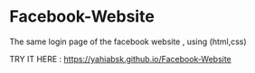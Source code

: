 # Facebook-Website
The same login page of the facebook website , using (html,css)

TRY IT HERE : https://yahiabsk.github.io/Facebook-Website
